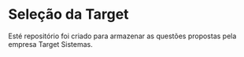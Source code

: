 # Seleção da Target
Esté repositório foi criado para armazenar as questões propostas pela empresa Target Sistemas. 
